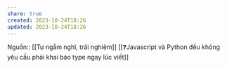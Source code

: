 ```yaml
---
share: true
created: 2023-10-24T18:26
updated: 2023-10-24T18:26
---
```

Nguồn:: [[Tự ngẫm nghĩ, trải nghiệm]]
[[❓Javascript và Python đều không yêu cầu phải khai báo type ngay lúc viết]]